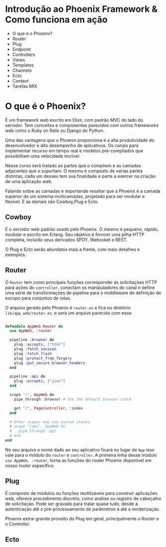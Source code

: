 # Introdução ao Phoenix Framework & Como funciona em ação

* O que é o Phoenix?
* Router
* Plug
* Endpoint
* Controllers
* Views
* Templates
* Channels
* Ecto
* Context
* Tarefas MIX

# O que é o Phoenix?

É um framework web escrito em Elixir, com padrão MVC do lado do servidor. Tem conceitos e componentes parecidos com outros frameworks web como o Ruby on Rails ou Django do Python. 

Uma das vantagens que o Phoenix proporciona é a alta produtividade do desenvolvedor e alto desempenho de aplicativos. Os canais para implementar recurso em tempo real e modelos pré-compilados que possibilitam uma velocidade incrível.

Nesse curso será tratado as partes que o compõem e as camadas adjacentes que o suportam. O mesmo é composto de varias partes distintas, cada um desses tem sua finalidade e parte a exercer na criação de uma aplicação web.

Falando sobre as camadas é importande resaltar que a Phoenix é a camada superior de um sistema multicamadas, projetado para ser modular e flexível. E as demais são Cowboy,Plug e Ecto.

## Cowboy

É o servidor web padrão usado pelo Phoenix. O mesmo é pequeno, rápido, modular e escrito em Erlang. Seu objetivo é forncer uma pilha HTTP completa, incluído seus derivados SPDY, Websoket e REST.

O Plug e Ecto serão abordatos mais a frente, com mais detalhes e exemplos.

## Router

O `Router` tem como principais funções corresponder ás solicitações HTTP para ações do `controller`, conectam os manipuladores do canal e define uma série de transformações de pipeline para o middleware de definição de escopo para conjuntos de rotas.

O arquivo gerado pelo Phoenix é `router.ex` e fica no diretório `lib/app_web/router.ex`, e será um arquivo parecido com esse:

```elixir

defmodule AppWeb.Router do
  use AppWeb, :router

  pipeline :browser do
    plug :accepts, ["html"]
    plug :fetch_session
    plug :fetch_flash
    plug :protect_from_forgery
    plug :put_secure_browser_headers
  end

  pipeline :api do
    plug :accepts, ["json"]
  end

  scope "/", AppWeb do
    pipe_through :browser # Use the default browser stack

    get "/", PageController, :index
  end

  # Other scopes may use custom stacks.
  # scope "/api", AppWeb do
  #   pipe_through :api
  # end
end
```

No seu arquivo o nome dado ao seu aplicativo ficará no lugar de `App` isso vale para o módulo do `router` e `controller`. A primeira linha desse módulo `use AppWeb, :router`, torna as funções do router Phoenix disponível em nosso router específico.

## Plug

É composto de módulos ou funções reutilizáveis para construir aplicações web, oferece procedimento discreto, como análise ou registro de cabeçalho de solicitação. Pode ser gravado para tratar quase tudo, desde a autenticação até o pré-processamento de parâmetros e até a renderização.

Phoenix extrai grande proveito do Plug em geral, principalmente o Router e o Controller.

## Ecto